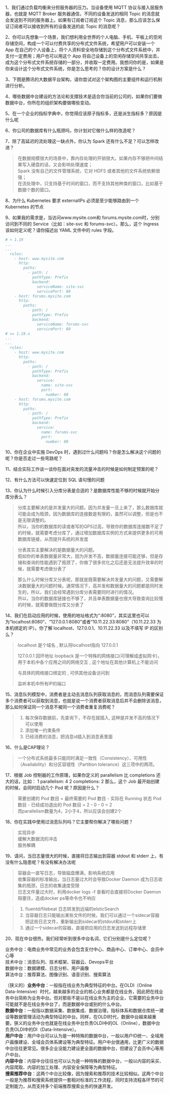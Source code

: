 1、我们通过负载均衡来分担服务器的压力。当设备使用 MQTT 协议与接入层服务器，也就是 MQTT Broker 服务器通信，不同的设备发送的相同 Topic 的消息就会发送到不同的服务器上。如果有订阅者订阅这个 Topic 消息，那么应该怎么保证订阅者可以接收到所有的设备发送的此 Topic 的消息呢？


2、你可以先想象一个场景，我们想利用全世界的个人电脑、手机、平板上的空闲存储空间，构成一个可以付费共享的分布式文件系统，希望用户可以安装一个 App 在自己的个人设备上，将个人资料安全地存储到这个分布式文件系统中，并支付一定费用；用户也可以用这个 App 将自己设备上的空闲存储空间共享出去，成为这个分布式文件系统存储的一部分，并收取一定费用。我想问你的是，如果是你来设计这个分布式文件系统，你是怎么思考的？你的设计方案是什么？



3、下图是腾讯的大数据平台架构，请你尝试对这个架构图的主要组件和运行机制进行分析。
 

4、哪些数据中台建设的方法论和支撑技术是适合你当前的公司的，如果你们要做数据中台，你所在的组织架构要做哪些变动。

5、在一个企业的指标字典中，你觉得应该原子指标多，还是派生指标多？原因是什么呢

6、你公司的数据库有什么瓶颈吗，你计划对它做什么样的改造呢？

7、除了高延迟的流处理这一缺点外，你认为 Spark 还有什么不足？可以怎样改进？

> 在数据规模很大的场景中，靠内存处理的开销很大。如果内存不够把中间结果写入硬盘的话，又会影响处理速度；  
> Spark 没有自己的文件管理系统，它对 HDFS 或者其他的文件系统依赖很强；  
> 在流处理中，只支持基于时间的窗口，而不支持其他种类的窗口，比如基于数据个数的窗口。  

8、为什么 Kubernetes 要求 externalIPs 必须是至少能够路由到一个 Kubernetes 的节点


9、如果我的需求是，当访问www.mysite.com和 forums.mysite.com时，分别访问到不同的 Service（比如：site-svc 和 forums-svc）。那么，这个 Ingress 该如何定义呢？请你描述出 YAML 文件中的 rules 字段。

```yaml
# < 1.19
...
...
  rules:
    - host: www.mysite.com
      http:
        paths:
          - path: /
            pathType: Prefix
            backend:
              serviceName: site-svc
              servicePort: 80
    - host: forums.mysite.com
      http:
        paths:
          - path: /
            pathType: Prefix
            backend:
              serviceName: forums-svc
              servicePort: 80
# >= 1.19.x
...
...
  rules:
    - host: www.mysite.com
      http:
        paths:
          - path: /
            pathType: Prefix
            backend:
              service:
                name: site-svc
                port: 
                  number: 80
    - host: forums.mysite.com
      http:
        paths:
          - path: /
            pathType: Prefix
            backend:
              service: 
                name: forums-svc
                port:
                  number: 80              
```

10、你在企业中实施 DevOps 时，遇到过什么问题吗？你是怎么解决这个问题的呢？你是否走过一些弯路呢？

11、结合实际工作谈一谈你在面对突发的流量冲击的时候是如何制定预案的呢？

12、有什么方法可以快速定位到 SQL 语句慢的问题

13、你认为什么时候引入分库分表是合适的？是数据库性能不够的时候就开始分库分表么？

> 分库主要解决的是并发量大的问题。因为并发量一旦上来了，那么数据库就可能会成为瓶颈，因为数据库的连接数是有限的，虽然可以调整，但是也不是无限调整的。  
> 所以，当你的数据库的读或者写的QPS过高，导致你的数据库连接数不足了的时候，就需要考虑分库了，通过增加数据库实例的方式来提供更多的可用数据库链接，从而提升系统的并发度


> 分表其实主要解决的是数据量大的问题。  
> 假如你的单表数据量非常大，因为并发不高，数据量连接可能还够，但是存储和查询的性能遇到了瓶颈了，你做了很多优化之后还是无法提升效率的时候，就需要考虑做分表了  


> 那么什么时候分库又分表呢，那就是既需要解决并发量大的问题，又需要解决数据量大的问题时候。通常情况下，高并发和数据量大的问题都是同时发生的，所以，我们会经常遇到分库分表需要同时进行的情况。  
> 所以，当你的数据库链接也不够了，并且单表数据量也很大导致查询比较慢的时候，就需要做既分库又分表了

14、我们在启动应用的时候，使用的地址格式为“:8080”，其实这里也可以为“localhost:8080”、“127.0.0.1:8080”或者“10.11.22.33:8080”（10.11.22.33 为本机绑定的 IP）。你了解 localhost、127.0.0.1、10.11.22.33 以及不填写 IP 的区别么？

> localhost 是个域名 , 默认将localhost指向 127.0.0.1  
> 
> 127.0.0.1 回环地址  loopback 是一个特殊的网络接口(可理解成虚拟网卡)，用于本机中各个应用之间的网络交互 , 这个地址在其他计算机上不能访问  
> 
>  与具体的网络接口绑定的 , 可供其他设备访问到  
> 
>  监听本机中所有IP的端口


15、消息队列模型中，消费者是主动去消息队列获取消息的，而消息队列需要保证多个消费者可以获取到消息，也就是说一个消费者获取消息后并不会删除该消息，那么如何保证同一个消息不被同一个消费者重复消费呢？

> 1. 每次保存数据前，先查询下，不存在就插入, 这种是并发不高的情况下可以使用  
> 2. 添加唯一约束条件  
> 3. 已经消费的消息，把消息id插入到消息表里面 
> 

16、什么是CAP理论？

> 一个分布式系统最多只能同时满足一致性（Consistency）、可用性（Availability）和分区容错性（Partition tolerance）这三项中的两项。  
> 

17、根据 Job 控制器的工作原理，如果你定义的 parallelism 比 completions 还大的话，比如： 
1 parallelism: 4 
2 completions: 2 
那么，这个 Job 最开始创建的时候，会同时启动几个 Pod 呢？原因是什么？ 

> 需要创建的 Pod 数目 = 最终需要的 Pod 数目 - 实际在 Running 状态 Pod 数目 - 已经成功退出的 Pod 数目 = 2 - 0 - 0 = 2  
> 而parallelism数量为4，2小于4，所以应该会创建2个


18、你在实践中使用过消息队列吗？它主要帮你解决了哪些问题？

 > 实现异步  
 > 缓解大数据流的冲击  
 > 服务解耦


19、请问，当日志量很大的时候，直接将日志输出到容器 stdout 和 stderr 上，有没有什么隐患呢？有没有解决办法呢

> 容器会一直写日志，导致磁盘爆满，影响系统应用  
> 收集容器的标准输出，当日志量过大时会导致Docker Daemon 成为日志收集的瓶颈，日志的收集速度受限  
> 日志文件量过大时，利用docker logs -f 查看时会直接将Docker Daemon阻塞住，造成docker ps等命令也不响应

> 1. fluentd/filebeat  日志转发到远端的elsticSearch  
> 2. 当容器日志只能输出某些文件的时候，我们可以通过一个sidecar容器把这些日志文件，重新输出到sidecar的stdout和stderr上  
> 3. 通过一个sidecar的容器，直接把应用的日志发送到远程存储里  

20、现在中台很热，我们经常听到很多中台名词，它们分别是什么定位呢？

业务中台：电商业务中常见的业务会包含支付中心、商品中心、订单中心、会员中心等  
技术中台：消息队列、技术框架、容器云、Devops平台  
数据中台：数据建模、日志分析、用户画像  
算法中台：推荐算法、图像识别、语音识别、搜索算法  

（狭义的）**业务中台**：一般指在线业务为典型特征的中台。在OLDI（Online Data-Intensive）时代，越来越多的企业的核心业务都是在线业务，因此把在线业务中台简称为业务中台。但对那些不是以在线业务为主的企业，它需要的业务中台可能就不是在线业务中台了，而是数据中台或别的什么中台。   
**数据中台**：一般指以数据采集、数据集成、数据治理，指标体系和数据仓库统一建设等数据管理活动为典型特征的中台。同样，在OLDI时代，数据中台越来越重要。狭义的业务中台也就是在线业务中台负责OLDI中的OL（Online），数据中台负责OLDI中的DI（Data-Intensive）。   
**用户中台**：用户中台可以认为是一种特殊的数据中台，一般以用户ID统一、全域用户画像建设、全域会员体系建设等为典型特征。用户中台很通用，比更广义的数据中台往往更常见。很多企业没能力建设更全面的数据中台，但建设了会员中心等用户中台。   
**内容中台**：内容中台往往也可以认为是一种特殊的数据中台，一般以内容的采买、内容爬取、内容的加工处理、内容安全保障等为典型特征。   
**搜索推荐中台**：这两个中台比较像，因为搜索和推荐的技术比较相似。这两个中台一般是为推荐和搜索系统提供一套相对标准的工作流程，同时支持流程各环节的可定制能力，从而支持多个前端推荐搜索业务的快速开发。
